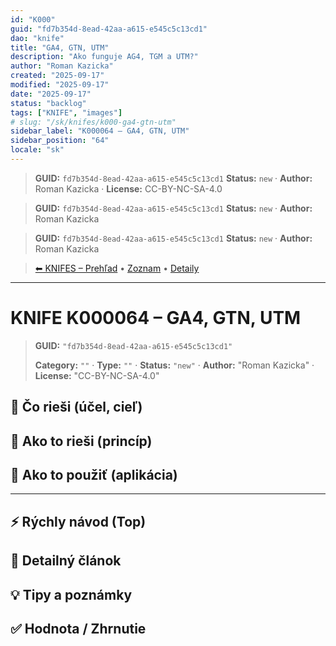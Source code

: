 ```yaml
---
id: "K000"
guid: "fd7b354d-8ead-42aa-a615-e545c5c13cd1"
dao: "knife"
title: "GA4, GTN, UTM"
description: "Ako funguje AG4, TGM a UTM?"
author: "Roman Kazicka"
created: "2025-09-17"
modified: "2025-09-17"
date: "2025-09-17"
status: "backlog"
tags: ["KNIFE", "images"]
# slug: "/sk/knifes/k000-ga4-gtn-utm"
sidebar_label: "K000064 – GA4, GTN, UTM"
sidebar_position: "64"
locale: "sk"
---
```

<!-- body:start -->

<!-- fm-visible: start -->
> **GUID:** `fd7b354d-8ead-42aa-a615-e545c5c13cd1`
> **Status:** `new` · **Author:** Roman Kazicka · **License:** CC-BY-NC-SA-4.0
<!-- fm-visible: end -->
<!-- body:start -->

<!-- fm-visible: start -->
> **GUID:** `fd7b354d-8ead-42aa-a615-e545c5c13cd1`
> **Status:** `new` · **Author:** Roman Kazicka
<!-- fm-visible: end -->
<!-- body:start -->

<!-- fm-visible: start -->
> **GUID:** `fd7b354d-8ead-42aa-a615-e545c5c13cd1`
> **Status:** `new` · **Author:** Roman Kazicka
<!-- fm-visible: end -->
<!-- body:start -->

<!-- nav:knifes -->
> [⬅ KNIFES – Prehľad](../overview.md) • [Zoznam](../KNIFE_Overview_List.md) • [Detaily](../KNIFE_Overview_Details.md)
---
# KNIFE K000064 – GA4, GTN, UTM
<!-- fm-visible: start -->

> **GUID:** `"fd7b354d-8ead-42aa-a615-e545c5c13cd1"`
>   
> **Category:** `""` · **Type:** `""` · **Status:** `"new"` · **Author:** "Roman Kazicka" · **License:** "CC-BY-NC-SA-4.0"
<!-- fm-visible: end -->


## 🎯 Čo rieši (účel, cieľ)

## 🧩 Ako to rieši (princíp)

## 🧪 Ako to použiť (aplikácia)

---

## ⚡ Rýchly návod (Top)

## 📜 Detailný článok

## 💡 Tipy a poznámky

## ✅ Hodnota / Zhrnutie
